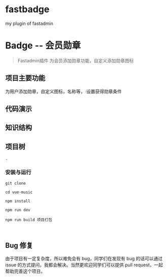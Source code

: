 # fastbadge
my plugin of fastadmin
# Badge  -- 会员勋章

> Fastadmin插件 为会员添加勋章功能，自定义添加勋章图标 


## 项目主要功能

为用户添加勋章，自定义图标，名称等，
设置获得勋章条件

## 代码演示



## 知识结构

## 项目树
```
.

```



### 安装与运行

```
git clone 

cd vue-music

npm install

npm run dev 

npm run build 项目打包 



``` 
## Bug 修复

由于项目有一定复杂度，所以难免会有 bug，同学们在发现有 bug 的话可以通过 issue 的方式提问，我都会解决。当然更欢迎同学们可以提供 pull request，一起帮助完善这个项目。

